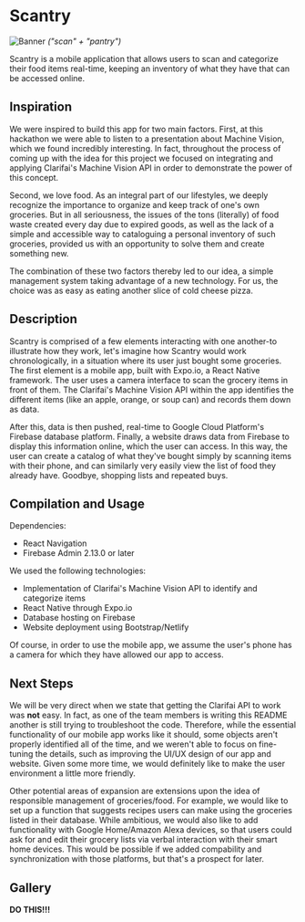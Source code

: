 # Scantry #
![Banner](https://i.imgur.com/cbcKtKC.png)
*("scan" + "pantry")*

Scantry is a mobile application that allows users to scan and categorize their food items real-time, keeping an inventory of what they have that can be accessed online.

## Inspiration ##
We were inspired to build this app for two main factors. First, at this hackathon we were able to listen to a presentation about Machine Vision, which we found incredibly interesting. In fact, throughout the process of coming up with the idea for this project we focused on integrating and applying Clarifai's Machine Vision API in order to demonstrate the power of this concept.

Second, we love food. As an integral part of our lifestyles, we deeply recognize the importance to organize and keep track of one's own groceries. But in all seriousness, the issues of the tons (literally) of food waste created every day due to expired goods, as well as the lack of a simple and accessible way to cataloguing a personal inventory of such groceries, provided us with an opportunity to solve them and create something new.

The combination of these two factors thereby led to our idea, a simple management system taking advantage of a new technology. For us, the choice was as easy as eating another slice of cold cheese pizza.

## Description ##
Scantry is comprised of a few elements interacting with one another-to illustrate how they work, let's imagine how Scantry would work chronologically, in a situation where its user just bought some groceries. The first element is a mobile app, built with Expo.io, a React Native framework. The user uses a camera interface to scan the grocery items in front of them. The Clarifai's Machine Vision API within the app identifies the different items (like an apple, orange, or soup can) and records them down as data.

After this, data is then pushed, real-time to Google Cloud Platform's Firebase database platform. Finally, a website draws data from Firebase to display this information online, which the user can access. In this way, the user can create a catalog of what they've bought simply by scanning items with their phone, and can similarly very easily view the list of food they already have. Goodbye, shopping lists and repeated buys.

## Compilation and Usage ##
Dependencies:
* React Navigation
* Firebase Admin 2.13.0 or later

We used the following technologies:
* Implementation of Clarifai's Machine Vision API to identify and categorize items
* React Native through Expo.io
* Database hosting on Firebase
* Website deployment using Bootstrap/Netlify

Of course, in order to use the mobile app, we assume the user's phone has a camera for which they have allowed our app to access.

## Next Steps ##
We will be very direct when we state that getting the Clarifai API to work was **not** easy.  In fact, as one of the team members is writing this README another is still trying to troubleshoot the code. Therefore, while the essential functionality of our mobile app works like it should, some objects aren't properly identified all of the time, and we weren't able to focus on fine-tuning the details, such as improving the UI/UX design of our app and website. Given some more time, we would definitely like to make the user environment a little more friendly.

Other potential areas of expansion are extensions upon the idea of responsible management of groceries/food. For example, we would like to set up a function that suggests recipes users can make using the groceries listed in their database. While ambitious, we would also like to add functionality with Google Home/Amazon Alexa devices, so that users could ask for and edit their grocery lists via verbal interaction with their smart home devices. This would be possible if we added compability and synchronization with those platforms, but that's a prospect for later.

## Gallery ##
**DO THIS!!!**
